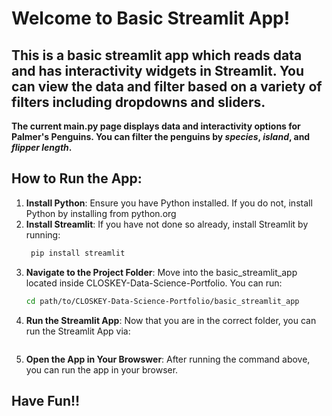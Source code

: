 # Welcome to Basic Streamlit App!

## This is a basic streamlit app which reads data and has interactivity widgets in Streamlit. You can view the data and filter based on a variety of filters including dropdowns and sliders. 

**The current main.py page displays data and interactivity options for Palmer's Penguins. You can filter the penguins by *species*, *island*, and *flipper length*.**

## **How to Run the App:**
1. **Install Python**: Ensure you have Python installed. If you do not, install Python by installing from python.org
2. **Install Streamlit**: If you have not done so already, install Streamlit by running: 
   ```bash
    pip install streamlit
3. **Navigate to the Project Folder**: Move into the basic_streamlit_app located inside CLOSKEY-Data-Science-Portfolio. You can run: 
    ```bash 
    cd path/to/CLOSKEY-Data-Science-Portfolio/basic_streamlit_app
4. **Run the Streamlit App**: Now that you are in the correct folder, you can run the Streamlit App via: 
    ```bash streamlit run main.py
5. **Open the App in Your Browswer**: After running the command above, you can run the app in your browser. 

## **Have Fun!!**
